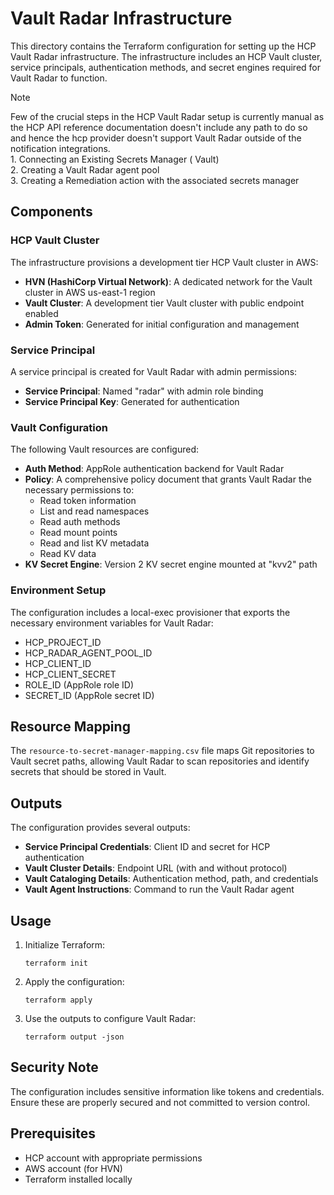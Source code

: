 # Vault Radar Infrastructure

This directory contains the Terraform configuration for setting up the HCP Vault Radar infrastructure. The infrastructure includes an HCP Vault cluster, service principals, authentication methods, and secret engines required for Vault Radar to function.

> [!NOTE]
> Few of the crucial steps in the HCP Vault Radar setup is currently manual as the HCP API reference documentation doesn't include any path to do so and hence the hcp provider doesn't support Vault Radar outside of the notification integrations.
> </br> 1. Connecting an Existing Secrets Manager ( Vault)
> </br> 2. Creating a Vault Radar agent pool
> </br> 3. Creating a Remediation action with the associated secrets manager

## Components

### HCP Vault Cluster

The infrastructure provisions a development tier HCP Vault cluster in AWS:

- **HVN (HashiCorp Virtual Network)**: A dedicated network for the Vault cluster in AWS us-east-1 region
- **Vault Cluster**: A development tier Vault cluster with public endpoint enabled
- **Admin Token**: Generated for initial configuration and management

### Service Principal

A service principal is created for Vault Radar with admin permissions:

- **Service Principal**: Named "radar" with admin role binding
- **Service Principal Key**: Generated for authentication

### Vault Configuration

The following Vault resources are configured:

- **Auth Method**: AppRole authentication backend for Vault Radar
- **Policy**: A comprehensive policy document that grants Vault Radar the necessary permissions to:
  - Read token information
  - List and read namespaces
  - Read auth methods
  - Read mount points
  - Read and list KV metadata
  - Read KV data
- **KV Secret Engine**: Version 2 KV secret engine mounted at "kvv2" path

### Environment Setup

The configuration includes a local-exec provisioner that exports the necessary environment variables for Vault Radar:

- HCP_PROJECT_ID
- HCP_RADAR_AGENT_POOL_ID
- HCP_CLIENT_ID
- HCP_CLIENT_SECRET
- ROLE_ID (AppRole role ID)
- SECRET_ID (AppRole secret ID)

## Resource Mapping

The `resource-to-secret-manager-mapping.csv` file maps Git repositories to Vault secret paths, allowing Vault Radar to scan repositories and identify secrets that should be stored in Vault.

## Outputs

The configuration provides several outputs:

- **Service Principal Credentials**: Client ID and secret for HCP authentication
- **Vault Cluster Details**: Endpoint URL (with and without protocol)
- **Vault Cataloging Details**: Authentication method, path, and credentials
- **Vault Agent Instructions**: Command to run the Vault Radar agent

## Usage

1. Initialize Terraform:
   ```
   terraform init
   ```

2. Apply the configuration:
   ```
   terraform apply
   ```

3. Use the outputs to configure Vault Radar:
   ```
   terraform output -json
   ```

## Security Note

The configuration includes sensitive information like tokens and credentials. Ensure these are properly secured and not committed to version control.

## Prerequisites

- HCP account with appropriate permissions
- AWS account (for HVN)
- Terraform installed locally